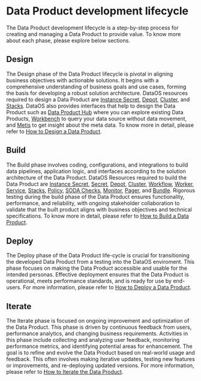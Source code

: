 # Data Product development lifecycle

The Data Product development lifecycle is a step-by-step process for creating and managing a Data Product to provide value. 
To know more about each phase, please explore below sections.

## Design

The Design phase of the Data Product lifecycle is pivotal in aligning business objectives with actionable solutions. It begins with a comprehensive understanding of business goals and use cases, forming the basis for developing a robust solution architecture. DataOS resources required to design a Data Product are [Instance Secret](/resources/instance_secret/), [Depot](/resources/depot/), [Cluster](/resources/cluster/), and [Stacks](/resources/stacks/). DataOS also provides interfaces that help to design the Data Product such as [Data Product Hub](/interfaces/data_product_hub/) where you can explore existing Data Products, [Workbench](/interfaces/workbench/) to query your data source without data movement, and [Metis](/interfaces/metis/) to get insight about the meta data. To know more in detail, please refer to  [How to Design a Data Product](/products/data_product/how_to_guides/design/).

## Build

The Build phase involves coding, configurations, and integrations to build data pipelines, application logic, and interfaces according to the solution architecture of the Data Product. DataOS Resources required to build the Data Product are [Instance Secret](/resources/instance_secret/), [Secret](/resources/secret/), [Depot](/resources/depot/), [Cluster](/resources/cluster/), [Workflow](/resources/workflow/), [Worker](/resources/cluster/), [Service](/resources/service/), [Stacks](/resources/stacks/), [Policy](/resources/policy/), [SODA Checks](/resources/stacks/soda/), [Monitor](/resources/monitor/), [Pager](/resources/pager/), and [Bundle](/resources/bundle/). Rigorous testing during the build phase of the Data Product ensures functionality, performance, and reliability, with ongoing stakeholder collaboration to validate that the built product aligns with business objectives and technical specifications. To know more in detail, please refer to [How to Build a Data Product](/products/data_product/how_to_guides/build/).

## Deploy
The Deploy phase of the Data Product life-cycle is crucial for transitioning the developed Data Product from a testing into the DataOS enviroment. This phase focuses on making the Data Product accessible and usable for the intended personas. Effective deployment ensures that the Data Product is operational, meets performance standards, and is ready for use by end-users. For more information, please refer to [How to Deploy a Data Product](/products/data_product/how_to_guides/deploy/).


## Iterate
The Iterate phase is focused on ongoing improvement and optimization of the Data Product. This phase is driven by continuous feedback from users, performance analytics, and changing business requirements. Activities in this phase include collecting and analyzing user feedback, monitoring performance metrics, and identifying potential areas for enhancement. The goal is to refine and evolve the Data Product based on real-world usage and feedback. This often involves making iterative updates, testing new features or improvements, and re-deploying updated versions. For more information, please refer to [How to Iterate the Data Product](/products/data_product/how_to_guides/iterate/).
